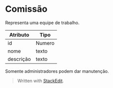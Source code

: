 <h1 id="comissão">Comissão</h1>
<p>Representa uma equipe de trabalho.</p>

<table>
<thead>
<tr>
<th>Atributo</th>
<th>Tipo</th>
</tr>
</thead>
<tbody>
<tr>
<td>id</td>
<td>Numero</td>
</tr>
<tr>
<td>nome</td>
<td>texto</td>
</tr>
<tr>
<td>descrição</td>
<td>texto</td>
</tr>
</tbody>
</table><p>Somente administradores podem dar manutenção.</p>
<blockquote>
<p>Written with <a href="https://stackedit.io/">StackEdit</a>.</p>
</blockquote>

